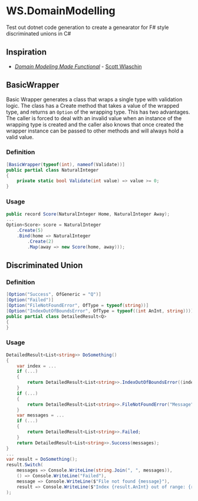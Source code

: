 # WS.DomainModelling
Test out dotnet code generation to create a genearator for F# style discriminated unions in C#

## Inspiration
- [*Domain Modeling Made Functional*](https://pragprog.com/titles/swdddf/domain-modeling-made-functional/) - [Scott Wlaschin](https://scottwlaschin.com/)

## BasicWrapper

Basic Wrapper generates a class that wraps a single type with validation logic. The class has a Create method that
takes a value of the wrapped type, and returns an <code>Option</code> of the wrapping type. This has two advantages.
The caller is forced to deal with an invalid value when an instance of the wrapping type is created and the caller 
also knows that once created the wrapper instance can be passed to other methods and will always hold a valid value.

### Definition
```csharp
[BasicWrapper(typeof(int), nameof(Validate))]
public partial class NaturalInteger
{
    private static bool Validate(int value) => value >= 0;
}
```
### Usage
```csharp
public record Score(NaturalInteger Home, NaturalInteger Away);
...
Option<Score> score = NaturalInteger
    .Create(5)
    .Bind(home => NaturalInteger
        .Create(2)
        .Map(away => new Score(home, away)));
```

## Discriminated Union

### Definition
```csharp
[Option("Success", OfGeneric = "Q")]
[Option("Failed")]
[Option("FileNotFoundError", OfType = typeof(string))]
[Option("IndexOutOfBoundsError", OfType = typeof((int AnInt, string)))]
public partial class DetailedResult<Q>
{
}
```
### Usage
```csharp
DetailedResult<List<string>> DoSomething()
{
    var index = ...
    if (...)
    {
        return DetailedResult<List<string>>.IndexOutOfBoundsError((index, "Message"));
    }
    if (...)
    {
        return DetailedResult<List<string>>.FileNotFoundError("Message");
    }
    var messages = ...
    if (...)
    {
        return DetailedResult<List<string>>.Failed;
    }
    return DetailedResult<List<string>>.Success(messages);
}
...
var result = DoSomething();
result.Switch(
    messages => Console.WriteLine(string.Join(", ", messages)),
    () => Console.WriteLine("Failed"),
    message => Console.WriteLine($"File not found {message}"),
    result => Console.WriteLine($"Index {result.AnInt} out of range: {result.Item2}")
);
```
